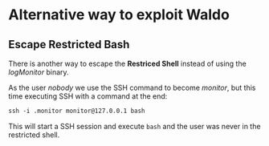 # Alternative way to exploit Waldo

## Escape Restricted Bash

There is another way to escape the **Restriced Shell** instead of using the _logMonitor_ binary.

As the user _nobody_ we use the SSH command to become _monitor_, but this time executing SSH with a command at the end:

```markdown
ssh -i .monitor monitor@127.0.0.1 bash
```

This will start a SSH session and execute `bash` and the user was never in the restricted shell.

